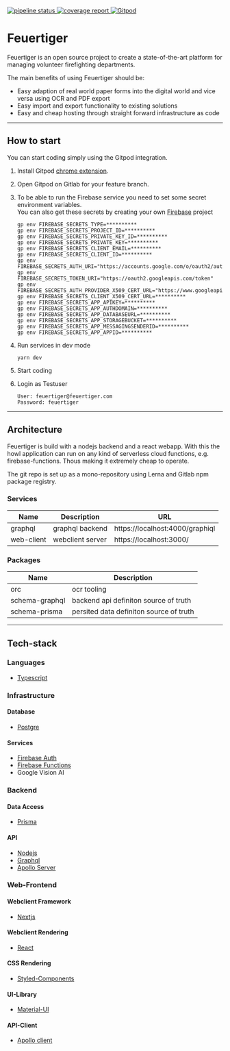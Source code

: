 <p>
   <a href="https://gitlab.com/feuertiger/feuertiger/-/commits/dev">
        <img alt="pipeline status" src="https://gitlab.com/feuertiger/feuertiger/badges/dev/pipeline.svg" />
    </a>
    <a href="https://gitlab.com/feuertiger/feuertiger/-/commits/dev">
        <img alt="coverage report" src="https://gitlab.com/feuertiger/feuertiger/badges/dev/coverage.svg" />
    </a>
   <a href="https://gitpod.io/#https://gitlab.com/feuertiger/feuertiger">
        <img alt="Gitpod" src="https://img.shields.io/badge/Gitpod-Ready--to--Code-blue?logo=gitpod">
   </a>
</p>

# Feuertiger

Feuertiger is an open source project to create a state-of-the-art platform for managing volunteer firefighting departments.

The main benefits of using Feuertiger should be:

-   Easy adaption of real world paper forms into the digital world and vice versa using OCR and PDF export
-   Easy import and export functionality to existing solutions
-   Easy and cheap hosting through straight forward infrastructure as code

---

## How to start

You can start coding simply using the Gitpod integration.

1. Install Gitpod [chrome extension](https://chrome.google.com/webstore/detail/gitpod-online-ide/dodmmooeoklaejobgleioelladacbeki).
2. Open Gitpod on Gitlab for your feature branch.
3. To be able to run the Firebase service you need to set some secret environment variables.<br/>
   You can also get these secrets by creating your own [Firebase](https://firebase.google.com/) project

    ```
    gp env FIREBASE_SECRETS_TYPE=**********
    gp env FIREBASE_SECRETS_PROJECT_ID=**********
    gp env FIREBASE_SECRETS_PRIVATE_KEY_ID=**********
    gp env FIREBASE_SECRETS_PRIVATE_KEY=**********
    gp env FIREBASE_SECRETS_CLIENT_EMAIL=**********
    gp env FIREBASE_SECRETS_CLIENT_ID=**********
    gp env FIREBASE_SECRETS_AUTH_URI="https://accounts.google.com/o/oauth2/auth"
    gp env FIREBASE_SECRETS_TOKEN_URI="https://oauth2.googleapis.com/token"
    gp env FIREBASE_SECRETS_AUTH_PROVIDER_X509_CERT_URL="https://www.googleapis.com/oauth2/v1/certs"
    gp env FIREBASE_SECRETS_CLIENT_X509_CERT_URL=**********
    gp env FIREBASE_SECRETS_APP_APIKEY=**********
    gp env FIREBASE_SECRETS_APP_AUTHDOMAIN=**********
    gp env FIREBASE_SECRETS_APP_DATABASEURL=**********
    gp env FIREBASE_SECRETS_APP_STORAGEBUCKET=**********
    gp env FIREBASE_SECRETS_APP_MESSAGINGSENDERID=**********
    gp env FIREBASE_SECRETS_APP_APPID=**********
    ```

4. Run services in dev mode
    ```
    yarn dev
    ```
5. Start coding

6. Login as Testuser
    ```
    User: feuertiger@feuertiger.com
    Password: feuertiger
    ```

---

## Architecture

Feuertiger is build with a nodejs backend and a react webapp.
With this the howl application can run on any kind of serverless cloud functions, e.g. firebase-functions.
Thous making it extremely cheap to operate.

The git repo is set up as a mono-repository using Lerna and Gitlab npm package registry.

### Services

| Name       | Description      | URL                             |
| ---------- | ---------------- | ------------------------------- |
| graphql    | graphql backend  | https://localhost:4000/graphiql |
| web-client | webclient server | https://localhost:3000/         |

### Packages

| Name           | Description                             |
| -------------- | --------------------------------------- |
| orc            | ocr tooling                             |
| schema-graphql | backend api definiton source of truth   |
| schema-prisma  | persited data definiton source of truth |

---

## Tech-stack

### Languages

-   [Typescript](https://www.typescriptlang.org/docs/home)

### Infrastructure

#### Database

-   [Postgre](https://www.postgresql.org/)

#### Services

-   [Firebase Auth](https://firebase.google.com/)
-   [Firebase Functions](https://firebase.google.com/)
-   Google Vision AI

### Backend

#### Data Access

-   [Prisma](https://www.prisma.io/docs/)

#### API

-   [Nodejs](https://nodejs.org/en/docs/)
-   [Graphql](https://graphql.org/learn/)
-   [Apollo Server](https://www.apollographql.com/docs/apollo-server/)

### Web-Frontend

#### Webclient Framework

-   [Nextjs](https://nextjs.org/)

#### Webclient Rendering

-   [React](https://reactjs.org/docs/getting-started.html)

#### CSS Rendering

-   [Styled-Components](https://styled-components.com/docs)

#### UI-Library

-   [Material-UI](https://material-ui.com/)

#### API-Client

-   [Apollo client](https://www.apollographql.com/docs/react/)
